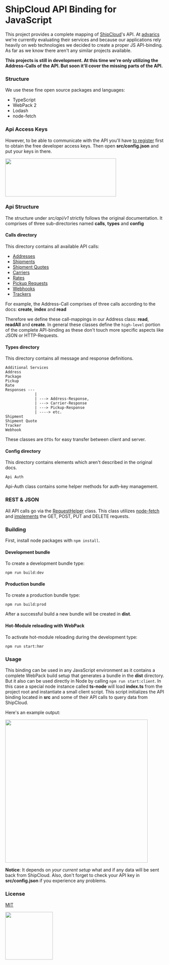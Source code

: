 # ShipCloud API Binding for JavaScript

This project provides a complete mapping of [ShipCloud](https://www.shipcloud.io/)'s API. At [advarics](http://www.advarics.net/) we're currently evaluating their services and because our applications rely heavily on web technologies we decided to create a proper JS API-binding. As far as we know there aren't any similar projects available. 

**This projects is still in development. At this time we're only utilizing the Address-Calls of the API. But soon it'll cover the missing parts of the API.**

### Structure

We use these fine open source packages and languages:

* TypeScript
* WebPack 2
* Lodash
* node-fetch

### Api Access Keys

However, to be able to communicate with the API you'll have [to register](https://developers.shipcloud.io/) first to obtain the free developer access keys. Then open **src/config.json** and put your keys in there.

<img src="https://i.imgsafe.org/35ede348de.png" width="350" height="120">

### Api Structure 

The structure under *src/api/v1* strictly follows the original documentation. It comprises of three sub-directories named **calls**, **types** and **config**

#### Calls directory 

This directory contains all available API calls:

- [Addresses](https://github.com/brakmic/shipcloud-js/blob/master/src/api/v1/types/address/address.ts) 
- [Shipments](https://github.com/brakmic/shipcloud-js/blob/master/src/api/v1/types/shipment/shipment.ts)
- [Shipment Quotes](https://github.com/brakmic/shipcloud-js/blob/master/src/api/v1/types/shipment-quote/shipment-quote.ts)
- [Carriers](https://github.com/brakmic/shipcloud-js/blob/master/src/api/v1/types/responses/carrier-response.ts)
- [Rates](https://github.com/brakmic/shipcloud-js/blob/master/src/api/v1/types/rate/rate.ts)
- [Pickup Requests](https://github.com/brakmic/shipcloud-js/blob/master/src/api/v1/types/pickup/pickup.ts)
- [Webhooks](https://github.com/brakmic/shipcloud-js/blob/master/src/api/v1/types/webhook/webhook.ts)
- [Trackers](https://github.com/brakmic/shipcloud-js/blob/master/src/api/v1/types/tracker/tracker.ts)


For example, the Address-Call comprises of three calls according to the docs: **create**, **index** and **read**

Therefore we define these call-mappings in our Address class: **read**, **readAll** and **create**.
In general these classes define the `high-level` portion of the complete API-binding as these don't touch more specific aspects like JSON or HTTP-Requests.

#### Types directory 

This directory contains all message and response definitions.

```
Additional Services
Address 
Package 
Pickup 
Rate 
Responses ---
             |
             | ---> Address-Response, 
             | ---> Carrier-Response
             | ---> Pickup-Response 
             | ----> etc.
Shipment 
Shipment Quote 
Tracker 
Webhook
```

These classes are `DTOs` for easy transfer between client and server.

#### Config directory 

This directory contains elements which aren't described in the original docs.

```
Api Auth
```

Api-Auth class contains some helper methods for auth-key management. 

### REST & JSON 

All API calls go via the [RequestHelper](https://github.com/brakmic/shipcloud-js/blob/master/src/api/base/request-helper.ts) class. This class utilizes [node-fetch](https://www.npmjs.com/package/node-fetch) and [implements](https://github.com/brakmic/shipcloud-js/blob/master/src/api/base/request-helper.ts#L76) the GET, POST, PUT and DELETE requests.

### Building

First, install node packages with `npm install`.

#### Development bundle

To create a development bundle type:

```
npm run build:dev 
```  

#### Production bundle

To create a production bundle type: 

```
npm run build:prod 
```

After a successful build a new bundle will be created in **dist**.

#### Hot-Module reloading with WebPack

To activate hot-module reloading during the development type:

```
npm run start:hmr 
```

### Usage 

This binding can be used in any JavaScript environment as it contains a complete WebPack build setup that generates a bundle in the **dist** directory. But it also can be used directly in Node by calling `npm run start:client`. In this case a special node instance called **ts-node** will load **index.ts** from the project root and instantiate a small client script. This script initializes the API binding located in **src** and some of their API calls to query data from ShipCloud. 

Here's an example output:

<img src="https://i.imgsafe.org/366113e56e.png" width="450">

**Notice**: It depends on *your current setup* what and if any data will be sent back from ShipCloud. Also, don't forget to check your API key in **src/config.json** if you experience any problems. 

### License 

[MIT](https://github.com/brakmic/shipcloud-js/blob/master/LICENSE)

<img src="https://i.imgsafe.org/36963687f2.png" width="150">